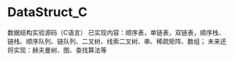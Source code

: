 # DataStruct_C
数据结构实验源码（C语言）
已实现内容：顺序表，单链表，双链表，顺序栈、链栈、顺序队列、链队列、二叉树、线索二叉树、串、稀疏矩阵、数组；
未来还将实现：赫夫曼树、图、查找算法等
